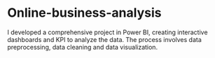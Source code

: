 # Online-business-analysis
I developed a comprehensive project in Power BI, creating interactive dashboards and KPI to analyze the data. The process involves data preprocessing, data cleaning and data visualization.
